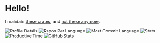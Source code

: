 # Hello!

I maintain [these crates](CRATES.md), and [not these anymore](DROPPED.md).

![Profile Details](https://github-profile-summary-cards.vercel.app/api/cards/profile-details?username=aldaronlau&theme=github_dark)
![Repos Per Language](https://github-profile-summary-cards.vercel.app/api/cards/repos-per-language?username=aldaronlau&theme=github_dark)
![Most Commit Language](https://github-profile-summary-cards.vercel.app/api/cards/most-commit-language?username=aldaronlau&theme=github_dark)
![Stats](https://github-profile-summary-cards.vercel.app/api/cards/stats?username=aldaronlau&theme=github_dark)
![Productive Time](https://github-profile-summary-cards.vercel.app/api/cards/productive-time?username=aldaronlau&theme=github_dark)
![GitHub Stats](https://github-readme-stats.vercel.app/api?username=aldaronlau&count_private=true&show_icons=true&theme=github_dark)

<!--

FIXME: Cala Project Website

FIXME: Ardaku Website

FIXME: Kuru Website

-->
